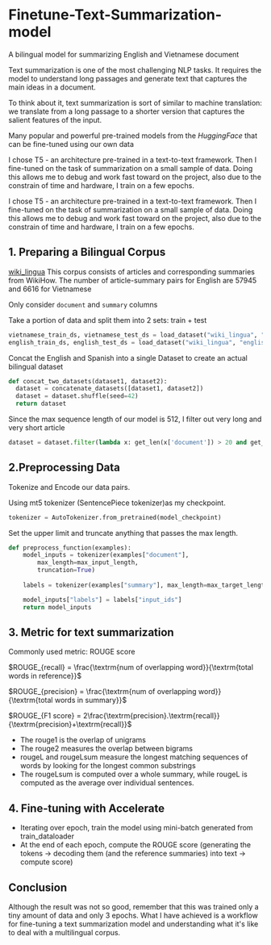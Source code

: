# Finetune-Text-Summarization-model

A bilingual model for summarizing English and Vietnamese document

Text summarization is one of the most challenging NLP tasks. It requires the model to understand long passages and generate text that captures the main ideas in a document.

To think about it, text summarization is sort of similar to machine translation: we translate from a long passage to a shorter version that captures the salient features of the input.

Many popular and powerful pre-trained models from the *HuggingFace* that can be fine-tuned using our own data

I chose T5 - an architecture pre-trained in a text-to-text framework. Then I fine-tuned on the task of summarization on a small sample of data. Doing this allows me to debug and work fast toward on the project, also due to the constrain of time and hardware, I train on a few epochs.

I chose T5 - an architecture pre-trained in a text-to-text framework. Then I fine-tuned on the task of summarization on a small sample of data. Doing this allows me to debug and work fast toward on the project, also due to the constrain of time and hardware, I train on a few epochs.

## 1. Preparing a Bilingual Corpus 
[wiki_lingua](https://huggingface.co/datasets/wiki_lingua) This corpus consists of articles and corresponding summaries from WikiHow. The number of article-summary pairs for English
are 57945 and 6616 for Vietnamese

Only consider <code>document</code> and <code>summary</code> columns

Take a portion of data and split them into 2 sets: train + test
```python
vietnamese_train_ds, vietnamese_test_ds = load_dataset("wiki_lingua", "vietnamese", split=['train[:1000]', 'train[2000:2500]'])
english_train_ds, english_test_ds = load_dataset("wiki_lingua", "english", split=['train[:1000]', 'train[2000:2500]'])
```

Concat the English and Spanish into a single Dataset to create an actual bilingual dataset
```python
def concat_two_datasets(dataset1, dataset2):
  dataset = concatenate_datasets([dataset1, dataset2])
  dataset = dataset.shuffle(seed=42)
  return dataset
```

Since the max sequence length of our model is 512, I filter out very long and very short article
```python
dataset = dataset.filter(lambda x: get_len(x['document']) > 20 and get_len(x['document']) < 512)
```

## 2.Preprocessing Data
Tokenize and Encode our data pairs.

Using mt5 tokenizer (SentencePiece tokenizer)as my checkpoint. 
```python
tokenizer = AutoTokenizer.from_pretrained(model_checkpoint)
```

Set the upper limit and truncate anything that passes the max length.
```python
def preprocess_function(examples):
    model_inputs = tokenizer(examples["document"],
        max_length=max_input_length,
        truncation=True)
    
    labels = tokenizer(examples["summary"], max_length=max_target_length, truncation=True)

    model_inputs["labels"] = labels["input_ids"]
    return model_inputs
```

## 3. Metric for text summarization
Commonly used metric: ROUGE score

$ROUGE_{recall} = \frac{\textrm{num of overlapping word}}{\textrm{total words in reference}}$

$ROUGE_{precision} = \frac{\textrm{num of overlapping word}}{\textrm{total words in summary}}$

$ROUGE_{F1 score} = 2\frac{\textrm{precision}.\textrm{recall}}{\textrm{precision}+\textrm{recall}}$

- The rouge1 is the overlap of unigrams
- The rouge2 measures the overlap between bigrams 
- rougeL and rougeLsum measure the longest matching sequences of words by looking for the longest common substrings
- The rougeLsum is computed over a whole summary, while rougeL is computed as the average over individual sentences.
 
## 4. Fine-tuning with Accelerate
- Iterating over epoch, train the model using mini-batch generated from train_dataloader
- At the end of each epoch, compute the ROUGE score (generating the tokens -> decoding them (and the reference summaries) into text -> compute score)

## Conclusion
Although the result was not so good, remember that this was trained only a tiny amount of data and only 3 epochs. What I have achieved is
a workflow for fine-tuning a text summarization model and understanding what it's like to deal with a multilingual corpus.
